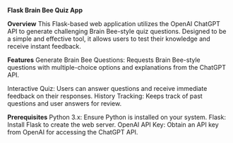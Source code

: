 **Flask Brain Bee Quiz App**

**Overview**
This Flask-based web application utilizes the OpenAI ChatGPT API to generate challenging Brain Bee-style quiz questions. Designed to be a simple and effective tool, it allows users to test their knowledge and receive instant feedback.

**Features**
Generate Brain Bee Questions: Requests Brain Bee-style questions with multiple-choice options and explanations from the ChatGPT API.

Interactive Quiz: Users can answer questions and receive immediate feedback on their responses.
History Tracking: Keeps track of past questions and user answers for review.

**Prerequisites**
Python 3.x: Ensure Python is installed on your system.
Flask: Install Flask to create the web server.
OpenAI API Key: Obtain an API key from OpenAI for accessing the ChatGPT API.
